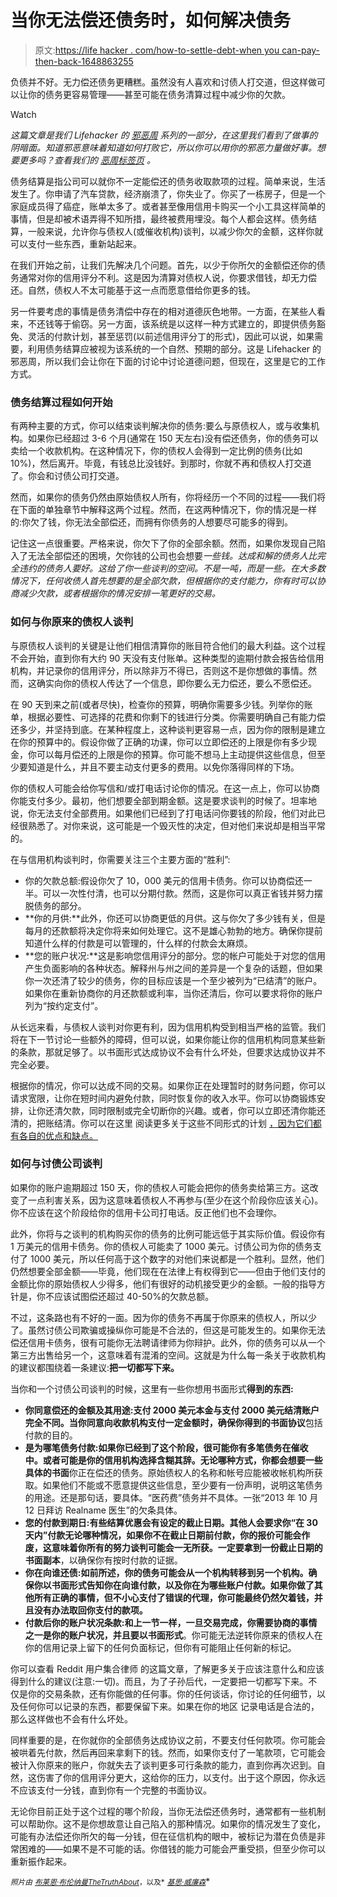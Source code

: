 # 当你无法偿还债务时，如何解决债务

> 原文:[https://life hacker . com/how-to-settle-debt-when you can-pay-then-back-1648863255](https://lifehacker.com/how-to-settle-debts-when-you-cant-pay-them-back-1648863255)

负债并不好。无力偿还债务更糟糕。虽然没有人喜欢和讨债人打交道，但这样做可以让你的债务更容易管理——甚至可能在债务清算过程中减少你的欠款。

Watch

*这篇文章是我们 Lifehacker 的* [*邪恶周*](https://lifehacker.com/welcome-to-lifehackers-fifth-annual-evil-week-1647621043) *系列的一部分，在这里我们看到了做事的阴暗面。知道邪恶意味着知道如何打败它，所以你可以用你的邪恶力量做好事。想要更多吗？查看我们的* [*恶周标签页*](http://lifehacker.com/tag/evilweek) *。*

债务结算是指公司可以就你不一定能偿还的债务收取款项的过程。简单来说，生活发生了。你申请了汽车贷款，经济崩溃了，你失业了。你买了一栋房子，但是一个家庭成员得了癌症，账单太多了。或者甚至像用信用卡购买一个小工具这样简单的事情，但是却被术语弄得不知所措，最终被费用埋没。每个人都会这样。债务结算，一般来说，允许你与债权人(或催收机构)谈判，以减少你欠的金额，这样你就可以支付一些东西，重新站起来。

在我们开始之前，让我们先解决几个问题。首先，以少于你所欠的金额偿还你的债务通常对你的信用评分不利。这是因为清算对债权人说，你要求借钱，却无力偿还。自然，债权人不太可能基于这一点而愿意借给你更多的钱。

另一件要考虑的事情是债务清偿中存在的相对道德灰色地带。一方面，在某些人看来，不还钱等于偷窃。另一方面，该系统是以这样一种方式建立的，即提供债务豁免、灵活的付款计划，甚至惩罚(以前述信用评分丁的形式)，因此可以说，如果需要，利用债务结算应被视为该系统的一个自然、预期的部分。这是 Lifehacker 的邪恶周，所以我们会让你在下面的讨论中讨论道德问题，但现在，这里是它的工作方式。

### **债务结算过程如何开始**

有两种主要的方式，你可以结束谈判解决你的债务:要么与原债权人，或与收集机构。如果你已经超过 3-6 个月(通常在 150 天左右)没有偿还债务，你的债务可以卖给一个收款机构。在这种情况下，你的债权人会得到一定比例的债务(比如 10%)，然后离开。毕竟，有钱总比没钱好。到那时，你就不再和债权人打交道了。你会和讨债公司打交道。

然而，如果你的债务仍然由原始债权人所有，你将经历一个不同的过程——我们将在下面的单独章节中解释这两个过程。然而，在这两种情况下，你的情况是一样的:你欠了钱，你无法全部偿还，而拥有你债务的人想要尽可能多的得到。

记住这一点很重要。严格来说，你欠下了你的全部余额。然而，如果你发现自己陷入了无法全部偿还的困境，欠你钱的公司也会想要*一些钱。达成和解的债务人比完全违约的债务人要好。这给了你一些谈判的空间。不是一吨，而是一些。在大多数情况下，任何收债人首先想要的是全部欠款，但根据你的支付能力，你有时可以协商减少欠款，或者根据你的情况安排一笔更好的交易。*

### **如何与你原来的债权人谈判**

与原债权人谈判的关键是让他们相信清算你的账目符合他们的最大利益。这个过程不会开始，直到你有大约 90 天没有支付账单。这种类型的逾期付款会报告给信用机构，并记录你的信用评分，所以除非万不得已，否则这不是你想做的事情。然而，这确实向你的债权人传达了一个信息，即你要么无力偿还，要么不愿偿还。

在 90 天到来之前(或者尽快)，检查你的预算，明确你需要多少钱。列举你的账单，根据必要性、可选择的花费和你剩下的钱进行分类。你需要明确自己有能力偿还多少，并坚持到底。在某种程度上，这种谈判更容易一点，因为你的限制是建立在你的预算中的。假设你做了正确的功课，你可以立即偿还的上限是你有多少现金，你可以每月偿还的上限是你的预算。你可能不想马上主动提供这些信息，但至少要知道是什么，并且不要主动支付更多的费用。以免你落得同样的下场。

你的债权人可能会给你写信和/或打电话讨论你的情况。在这一点上，你可以协商你能支付多少。最初，他们想要全部到期金额。这是要求谈判的时候了。坦率地说，你无法支付全部费用。如果他们已经到了打电话问你要钱的阶段，他们对此已经很熟悉了。对你来说，这可能是一个毁灭性的决定，但对他们来说却是相当平常的。

在与信用机构谈判时，你需要关注三个主要方面的“胜利”:

*   你的欠款总额:假设你欠了 10，000 美元的信用卡债务。你可以协商偿还一半。可以一次性付清，也可以分期付款。然而，这是你可以真正省钱并努力摆脱债务的部分。
*   **你的月供:**此外，你还可以协商更低的月供。这与你欠了多少钱有关，但是每月的还款额将决定你将来如何处理它。这不是雄心勃勃的地方。确保你提前知道什么样的付款是可以管理的，什么样的付款会太麻烦。
*   **您的账户状况:**这是影响您信用评分的部分。您的帐户可能处于对您的信用产生负面影响的各种状态。解释州与州之间的差异是一个复杂的话题，但如果你一次还清了较少的债务，你的目标应该是一个至少被列为“已结清”的账户。如果你在重新协商你的月还款额或利率，当你还清后，你可以要求将你的账户列为“按约定支付”。

从长远来看，与债权人谈判对你更有利，因为信用机构受到相当严格的监管。我们将在下一节讨论一些额外的障碍，但可以说，如果你能让你的信用机构同意某些新的条款，那就足够了。以书面形式达成协议不会有什么坏处，但要求达成协议并不完全必要。

根据你的情况，你可以达成不同的交易。如果你正在处理暂时的财务问题，你可以请求宽限，让你在短时间内避免付款，同时恢复你的收入水平。你可以协商锻炼安排，让你还清欠款，同时限制或完全切断你的兴趣。或者，你可以立即还清你能还清的，把账结清。你可以在这里 阅读更多关于这些不同形式的计划 [，因为它们都有各自的优点和缺点。](http://www.creditcards.com/credit-card-news/help/step-by-step-credit-card-debt-negotiation-6000.php)

### **如何与讨债公司谈判**

如果你的账户逾期超过 150 天，你的债权人可能会把你的债务卖给第三方。这改变了一点利害关系，因为这意味着债权人不再参与(至少在这个阶段你应该关心)。你不应该在这个阶段给你的信用卡公司打电话。反正他们也不会理你。

此外，你将与之谈判的机构购买你的债务的比例可能远低于其实际价值。假设你有 1 万美元的信用卡债务。你的债权人可能卖了 1000 美元。讨债公司为你的债务支付了 1000 美元，所以任何高于这个数字的对他们来说都是一个胜利。显然，他们仍然想要全部金额——毕竟，他们现在在法律上有权得到它——但由于他们支付的金额比你的原始债权人少得多，他们有很好的动机接受更少的金额。一般的指导方针是，你不应该试图偿还超过 40-50%的欠款总额。

不过，这条路也有不好的一面。因为你的债务不再属于你原来的债权人，所以少了。虽然讨债公司欺骗或操纵你可能是不合法的，但这是可能发生的。如果你无法偿还信用卡债务，很有可能你无法聘请律师为你辩护。此外，你的债务可以从一个第三方出售给另一个，这意味着有混淆的空间。这就是为什么每一条关于收款机构的建议都围绕着一条建议:**把一切都写下来。**

当你和一个讨债公司谈判的时候，这里有一些你想用书面形式**得到的东西:**

*   **你同意偿还的金额及其用途:**支付 2000 美元本金与支付 2000 美元结清账户完全不同。当你同意向收款机构支付一定金额时，确保你**得到的书面协议**包括付款的目的。
*   **是为哪笔债务付款:**如果你已经到了这个阶段，很可能你有多笔债务在催收中。或者可能是你的信用机构选择含糊其辞。无论哪种方式，你都会想要一些具体的**书面**你正在偿还的债务。原始债权人的名称和帐号应能被收帐机构所获取。如果他们不能或不愿意提供这些信息，至少要有一份声明，说明这笔债务的用途。还是那句话，要具体。“医药费”债务并不具体。一张“2013 年 10 月 12 日拜访 Realname 医生”的欠条具体。
*   **您的付款到期日:**有些结算优惠会有设定的截止日期。其他人会要求你“在 30 天内”付款无论哪种情况，如果你不在截止日期前付款，你的报价可能会作废，这意味着你所有的努力谈判可能会一无所获。一定要拿到一份截止日期**的书面副本**，以确保你有按时付款的证据。
*   **你在向谁还债:**如前所述，你的债务可能会从一个机构转移到另一个机构。确保你以书面形式告知**你在向谁付款，以及你在为哪些账户付款。如果你做了其他所有正确的事情，但不小心支付了错误的代理，你可能最终仍然欠着钱，并且没有办法取回你支付的款项。**
*   **付款后你的账户状况条款:**和上一节一样，一旦交易完成，你需要协商的事情之一是你的账户状况，并且**要以书面形式**。你可能无法逆转你原来的债权人在你的信用记录上留下的任何负面标记，但你有可能阻止任何新的标记。

你可以查看 Reddit 用户集合律师 的这篇文章，了解更多关于应该注意什么和应该得到什么的建议(注意:一切)。而且，为了子孙后代，一定要把一切都写下来。不仅是你的交易条款，还有你能做的任何事。你的任何谈话，你讨论的任何细节，以及任何你可以记录的东西，都要保留下来。如果在你的地区 记录电话是合法的，那么这样做也不会有什么坏处。

同样重要的是，在你就你的全部债务达成协议之前，不要支付任何款项。你可能会被哄着先付款，然后再回来拿剩下的钱。然而，如果你支付了一笔款项，它可能会被计入你原来的账户，你就失去了谈判更多可行条款的能力，直到你再次迟到。自然，这伤害了你的信用评分更大，这给你的压力，以支付。出于这个原因，你永远不应该支付一分钱，直到你有一个完整的书面协议。

无论你目前正处于这个过程的哪个阶段，当你无法偿还债务时，通常都有一些机制可以帮助你。这不是你想故意让自己陷入的那种情况。如果你的情况发生了变化，可能有办法偿还你所欠的每一分钱，但在征信机构的眼中，被标记为潜在负债是非常困难的——如果不是不可能的话。你借钱的能力可能会严重受损，但至少你可以重新振作起来。

<small>*照片由*</small> [<small>*布莱恩·布伦纳曼*</small>](http://www.flickr.com/photos/434pics/3494630853)<small></small>*[<small>*TheTruthAbout*</small>](http://www.flickr.com/photos/thetruthabout/5445898743)<small>*，以及*</small> [<small>*基思·威廉森*</small>](http://www.flickr.com/photos/elwillo/4729801304/in/photolist-wW4FP-NbX3t-bv4mb7-7keCkt-hdtHg-cFHDHQ-dssKwe-6tscV-5b6iC9-byTCHs-7E2Fao-pMvsJ-5rbTmW-7USfgZ-aWBP32-hvbe5k-8Ae5bD-8cXt9m-bH1d8P-mf11FF-86WnwH-4ZdsUp-69xDbB-apLHnd-ofihJe-tB2-akxhF3-EQbAD-hx6W9-aktQCF-4qiQWS-6EUuQK-5YDE8-6tscU-4H8xsN-7yFFC1-5T55Ls-cfksr1-9VAqRa-5T4LFb-akutnM-dJVDdL-hx6Wa-md1Uti-dpJbqX-9hV9GJ-aktQtD-9Ji7mk-5SZq5H-6hnHtT)<small></small>*